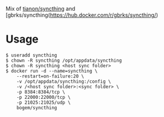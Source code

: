 Mix of [tianon/syncthing](https://hub.docker.com/r/tianon/syncthing/) and [gbrks/syncthing(https://hub.docker.com/r/gbrks/syncthing/)

# Usage
	$ useradd syncthing
	$ chown -R syncthing /opt/appdata/syncthing
	$ chown -R syncthing <host sync folder>
	$ docker run -d --name=syncthing \
		--restart=on-failure:20 \
		-v /opt/appdata/syncthing:/config \
		-v /<host sync folder>:<sync folder> \
		-p 8384:8384/tcp \
		-p 22000:22000/tcp \
		-p 21025:21025/udp \
		bogem/syncthing
